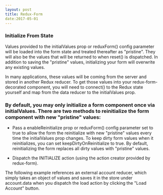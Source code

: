 ```yaml
---
layout: post
title: Redux-Form
date:2017-05-01
---
```


### Initialize From State

Values provided to the initialValues prop or reduxForm() config parameter will be loaded into the form state and treated thereafter as "pristine". They will also be the values that will be returned to when reset() is dispatched. In addition to saving the "pristine" values, initializing your form will overwrite any existing values.

In many applications, these values will be coming from the server and stored in another Redux reducer. To get those values into your redux-form-decorated component, you will need to connect() to the Redux state yourself and map from the data reducer to the initialValues prop.


### By default, you may only initialize a form component once via initialValues. There are two methods to reinitialize the form component with new "pristine" values:

* Pass a enableReinitialize prop or reduxForm() config parameter set to true to allow the form the reinitialize with new "pristine" values every time the initialValues prop changes. To keep dirty form values when it reinitializes, you can set keepDirtyOnReinitialize to true. By default, reinitializing the form replaces all dirty values with "pristine" values.

* Dispatch the INITIALIZE action (using the action creator provided by redux-form).

The following example references an external account reducer, which simply takes an object of values and saves it in the store under account.data when you dispatch the load action by clicking the "Load Account" button.